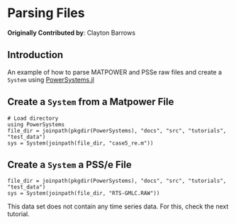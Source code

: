 # Parsing Files

**Originally Contributed by**: Clayton Barrows

## Introduction

An example of how to parse MATPOWER and PSSe raw files and create a `System` using [PowerSystems.jl](https://github.com/NREL-Sienna/PowerSystems.jl)

## Create a `System` from a Matpower File

```@repl parse_power_flow_cases
# Load directory
using PowerSystems
file_dir = joinpath(pkgdir(PowerSystems), "docs", "src", "tutorials", "test_data")
sys = System(joinpath(file_dir, "case5_re.m"))
```

## Create a `System` a PSS/e File

```@repl parse_power_flow_cases
file_dir = joinpath(pkgdir(PowerSystems), "docs", "src", "tutorials", "test_data")
sys = System(joinpath(file_dir, "RTS-GMLC.RAW"))
```

This data set does not contain any time series data. For this, check the next tutorial.
